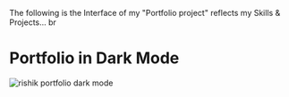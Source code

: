 The following is the Interface of my "Portfolio project" reflects my Skills & Projects...
br
<h1>Portfolio in Dark Mode</h1>

![rishik portfolio dark mode](https://github.com/rishikgoud/Portfolio-Project/assets/160753840/518472b1-ac79-429e-8366-2a1184fd6ce7)

